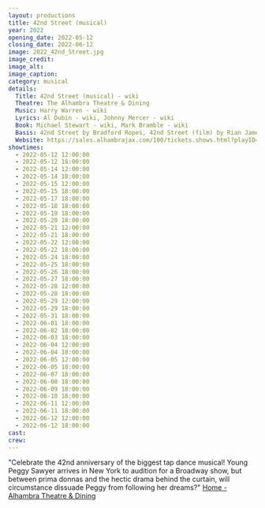 ```yaml
---
layout: productions
title: 42nd Street (musical)
year: 2022
opening_date: 2022-05-12
closing_date: 2022-06-12
image: 2022_42nd_Street.jpg
image_credit: 
image_alt:
image_caption:
category: musical
details:
  Title: 42nd Street (musical) - wiki
  Theatre: The Alhambra Theatre & Dining
  Music: Harry Warren - wiki
  Lyrics: Al Dubin - wiki, Johnny Mercer - wiki
  Book: Michael Stewart - wiki, Mark Bramble - wiki
  Basis: 42nd Street by Bradford Ropes, 42nd Street (film) by Rian James, James Seymour, and Whitney Bolton
  Website: https://sales.alhambrajax.com/100/tickets.shows.html?playID=392
showtimes: 
  - 2022-05-12 12:00:00
  - 2022-05-12 18:00:00
  - 2022-05-14 12:00:00
  - 2022-05-14 18:00:00
  - 2022-05-15 12:00:00
  - 2022-05-15 18:00:00
  - 2022-05-17 18:00:00
  - 2022-05-18 18:00:00
  - 2022-05-19 18:00:00
  - 2022-05-20 18:00:00
  - 2022-05-21 12:00:00
  - 2022-05-21 18:00:00
  - 2022-05-22 12:00:00
  - 2022-05-22 18:00:00
  - 2022-05-24 18:00:00
  - 2022-05-25 18:00:00
  - 2022-05-26 18:00:00
  - 2022-05-27 18:00:00
  - 2022-05-28 12:00:00
  - 2022-05-28 18:00:00
  - 2022-05-29 12:00:00
  - 2022-05-29 18:00:00
  - 2022-05-31 18:00:00
  - 2022-06-01 18:00:00
  - 2022-06-02 18:00:00
  - 2022-06-03 18:00:00
  - 2022-06-04 12:00:00
  - 2022-06-04 18:00:00
  - 2022-06-05 12:00:00
  - 2022-06-05 18:00:00
  - 2022-06-07 18:00:00
  - 2022-06-08 18:00:00
  - 2022-06-09 18:00:00
  - 2022-06-10 18:00:00
  - 2022-06-11 12:00:00
  - 2022-06-11 18:00:00
  - 2022-06-12 12:00:00
  - 2022-06-12 18:00:00
cast:
crew:
---
```

"Celebrate the 42nd anniversary of the biggest tap dance musical! Young Peggy Sawyer arrives in New York to audition for a Broadway show, but between prima donnas and the hectic drama behind the curtain, will circumstance dissuade Peggy from following her dreams?" [Home - Alhambra Theatre & Dining](https://www.alhambrajax.com/)
